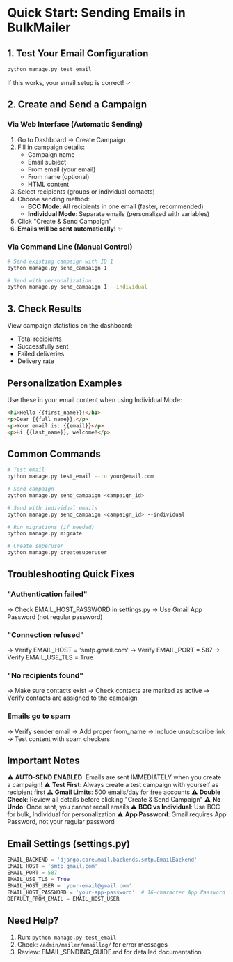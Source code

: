 # Quick Start: Sending Emails in BulkMailer

## 1. Test Your Email Configuration

```bash
python manage.py test_email
```

If this works, your email setup is correct! ✓

## 2. Create and Send a Campaign

### Via Web Interface (Automatic Sending)
1. Go to Dashboard → Create Campaign
2. Fill in campaign details:
   - Campaign name
   - Email subject
   - From email (your email)
   - From name (optional)
   - HTML content
3. Select recipients (groups or individual contacts)
4. Choose sending method:
   - **BCC Mode**: All recipients in one email (faster, recommended)
   - **Individual Mode**: Separate emails (personalized with variables)
5. Click "Create & Send Campaign"
6. **Emails will be sent automatically!** ✨

### Via Command Line (Manual Control)
```bash
# Send existing campaign with ID 1
python manage.py send_campaign 1

# Send with personalization
python manage.py send_campaign 1 --individual
```

## 3. Check Results

View campaign statistics on the dashboard:
- Total recipients
- Successfully sent
- Failed deliveries
- Delivery rate

## Personalization Examples

Use these in your email content when using Individual Mode:

```html
<h1>Hello {{first_name}}!</h1>
<p>Dear {{full_name}},</p>
<p>Your email is: {{email}}</p>
<p>Hi {{last_name}}, welcome!</p>
```

## Common Commands

```bash
# Test email
python manage.py test_email --to your@email.com

# Send campaign
python manage.py send_campaign <campaign_id>

# Send with individual emails
python manage.py send_campaign <campaign_id> --individual

# Run migrations (if needed)
python manage.py migrate

# Create superuser
python manage.py createsuperuser
```

## Troubleshooting Quick Fixes

### "Authentication failed"
→ Check EMAIL_HOST_PASSWORD in settings.py
→ Use Gmail App Password (not regular password)

### "Connection refused"
→ Verify EMAIL_HOST = 'smtp.gmail.com'
→ Verify EMAIL_PORT = 587
→ Verify EMAIL_USE_TLS = True

### "No recipients found"
→ Make sure contacts exist
→ Check contacts are marked as active
→ Verify contacts are assigned to the campaign

### Emails go to spam
→ Verify sender email
→ Add proper from_name
→ Include unsubscribe link
→ Test content with spam checkers

## Important Notes

⚠️ **AUTO-SEND ENABLED**: Emails are sent IMMEDIATELY when you create a campaign!
⚠️ **Test First**: Always create a test campaign with yourself as recipient first
⚠️ **Gmail Limits**: 500 emails/day for free accounts
⚠️ **Double Check**: Review all details before clicking "Create & Send Campaign"
⚠️ **No Undo**: Once sent, you cannot recall emails
⚠️ **BCC vs Individual**: Use BCC for bulk, Individual for personalization
⚠️ **App Password**: Gmail requires App Password, not your regular password

## Email Settings (settings.py)

```python
EMAIL_BACKEND = 'django.core.mail.backends.smtp.EmailBackend'
EMAIL_HOST = 'smtp.gmail.com'
EMAIL_PORT = 587
EMAIL_USE_TLS = True
EMAIL_HOST_USER = 'your-email@gmail.com'
EMAIL_HOST_PASSWORD = 'your-app-password'  # 16-character App Password
DEFAULT_FROM_EMAIL = EMAIL_HOST_USER
```

## Need Help?

1. Run: `python manage.py test_email`
2. Check: `/admin/mailer/emaillog/` for error messages
3. Review: EMAIL_SENDING_GUIDE.md for detailed documentation
